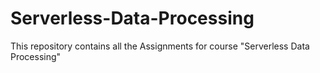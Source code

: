 <h1>Serverless-Data-Processing</h1>
  <p>This repository contains all the Assignments for course "Serverless Data Processing"</p>
